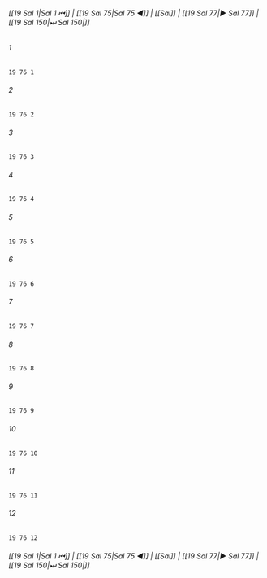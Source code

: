 
###### [[19 Sal 1|Sal 1 ⏮]] | [[19 Sal 75|Sal 75 ◀]] | [[Sal]] | [[19 Sal 77|▶ Sal 77]] | [[19 Sal 150|⏭ Sal 150|]]

###### 1
``` verse
19 76 1 
```
###### 2
``` verse
19 76 2 
```
###### 3
``` verse
19 76 3 
```
###### 4
``` verse
19 76 4 
```
###### 5
``` verse
19 76 5 
```
###### 6
``` verse
19 76 6 
```
###### 7
``` verse
19 76 7 
```
###### 8
``` verse
19 76 8 
```
###### 9
``` verse
19 76 9 
```
###### 10
``` verse
19 76 10 
```
###### 11
``` verse
19 76 11 
```
###### 12
``` verse
19 76 12 
```

###### [[19 Sal 1|Sal 1 ⏮]] | [[19 Sal 75|Sal 75 ◀]] | [[Sal]] | [[19 Sal 77|▶ Sal 77]] | [[19 Sal 150|⏭ Sal 150|]]

